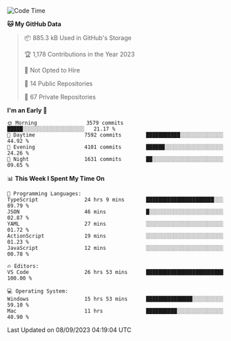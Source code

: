 <!--START_SECTION:waka-->
![Code Time](http://img.shields.io/badge/Code%20Time-4%2C567%20hrs%2011%20mins-blue)

**🐱 My GitHub Data** 

> 📦 885.3 kB Used in GitHub's Storage 
 > 
> 🏆 1,178 Contributions in the Year 2023
 > 
> 🚫 Not Opted to Hire
 > 
> 📜 14 Public Repositories 
 > 
> 🔑 67 Private Repositories 
 > 
**I'm an Early 🐤** 

```text
🌞 Morning                3579 commits        █████░░░░░░░░░░░░░░░░░░░░   21.17 % 
🌆 Daytime                7592 commits        ███████████░░░░░░░░░░░░░░   44.92 % 
🌃 Evening                4101 commits        ██████░░░░░░░░░░░░░░░░░░░   24.26 % 
🌙 Night                  1631 commits        ██░░░░░░░░░░░░░░░░░░░░░░░   09.65 % 
```


📊 **This Week I Spent My Time On** 

```text
💬 Programming Languages: 
TypeScript               24 hrs 9 mins       ██████████████████████░░░   89.79 % 
JSON                     46 mins             █░░░░░░░░░░░░░░░░░░░░░░░░   02.87 % 
YAML                     27 mins             ░░░░░░░░░░░░░░░░░░░░░░░░░   01.72 % 
ActionScript             19 mins             ░░░░░░░░░░░░░░░░░░░░░░░░░   01.23 % 
JavaScript               12 mins             ░░░░░░░░░░░░░░░░░░░░░░░░░   00.78 % 

🔥 Editors: 
VS Code                  26 hrs 53 mins      █████████████████████████   100.00 % 

💻 Operating System: 
Windows                  15 hrs 53 mins      ███████████████░░░░░░░░░░   59.10 % 
Mac                      11 hrs              ██████████░░░░░░░░░░░░░░░   40.90 % 
```


 Last Updated on 08/09/2023 04:19:04 UTC
<!--END_SECTION:waka-->

